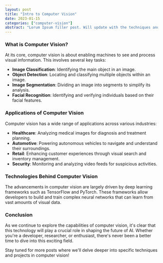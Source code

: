 ```yaml
---
layout: post
title: "Intro to Computer Vision"
date: 2023-01-15
categories: ["computer-vision"]
abstract: "Lorum Ipsum filler post. Will update with the techniques and approaches I've utilized and experimented with in a more digestible fashion."
---
```


### What is Computer Vision?

At its core, computer vision is about enabling machines to see and process visual information. This involves several key tasks:

- **Image Classification**: Identifying the main object in an image.
- **Object Detection**: Locating and classifying multiple objects within an image.
- **Image Segmentation**: Dividing an image into segments to simplify its analysis.
- **Facial Recognition**: Identifying and verifying individuals based on their facial features.

### Applications of Computer Vision

Computer vision has a wide range of applications across various industries:

- **Healthcare**: Analyzing medical images for diagnosis and treatment planning.
- **Automotive**: Powering autonomous vehicles to navigate and understand their surroundings.
- **Retail**: Enhancing customer experiences through visual search and inventory management.
- **Security**: Monitoring and analyzing video feeds for suspicious activities.

### Technologies Behind Computer Vision

The advancements in computer vision are largely driven by deep learning frameworks such as TensorFlow and PyTorch. These frameworks allow developers to build and train complex neural networks that can learn from vast amounts of visual data.

### Conclusion

As we continue to explore the capabilities of computer vision, it's clear that this technology will play a crucial role in shaping the future of AI. Whether you're a developer, researcher, or enthusiast, there's never been a better time to dive into this exciting field.

Stay tuned for more posts where we'll delve deeper into specific techniques and projects in computer vision!